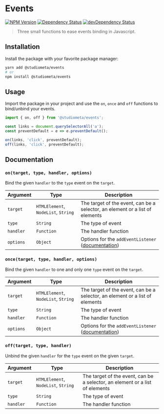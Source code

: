 # Events

[![NPM Version](https://img.shields.io/npm/v/@studiometa/events.svg?style=flat-square)](https://www.npmjs.com/package/@studiometa/events)
[![Dependency Status](https://img.shields.io/david/studiometa/events.svg?label=deps&style=flat-square)](https://david-dm.org/studiometa/events)
[![devDependency Status](https://img.shields.io/david/dev/studiometa/events.svg?label=devDeps&style=flat-square)](https://david-dm.org/studiometa/events?type=dev)
 
> Three small functions to ease events binding in Javascript.

## Installation

Install the package with your favorite package manager:

```bash
yarn add @studiometa/events
# or 
npm install @studiometa/events
```

## Usage

Import the package in your project and use the `on`, `once` and `off` functions to bind/unbind your events.

```js
import { on, off } from '@studiometa/events';

const links = document.querySelectorAll('a');
const preventDefault = e => e.preventDefault();

on(links, 'click', preventDefault);
off(links, 'click', preventDefault);
```

## Documentation

### `on(target, type, handler, options)`

Bind the given `handler` to the `type` event on the `target`.

|  Argument |                 Type                |                                                                      Description                                                                       |
|-----------|-------------------------------------|--------------------------------------------------------------------------------------------------------------------------------------------------------|
| `target`  | `HTMLElement`, `NodeList`, `String` | The target of the event, can be a selector, an element or a list of elements                                                                           |
| `type`    | `String`                            | The type of event                                                                                                                                      |
| `handler` | `Function`                          | The handler function                                                                                                                                   |
| `options` | `Object`                            | Options for the `addEventListener` ([documentation](https://developer.mozilla.org/en-US/docs/Web/API/EventTarget/addEventListener#Parameters)) |


### `once(target, type, handler, options)`

Bind the given `handler` to one and only one `type` event on the `target`.

|  Argument |                 Type                |                                                                      Description                                                                       |
|-----------|-------------------------------------|--------------------------------------------------------------------------------------------------------------------------------------------------------|
| `target`  | `HTMLElement`, `NodeList`, `String` | The target of the event, can be a selector, an element or a list of elements                                                                           |
| `type`    | `String`                            | The type of event                                                                                                                                      |
| `handler` | `Function`                          | The handler function                                                                                                                                   |
| `options` | `Object`                            | Options for the `addEventListener` ([documentation](https://developer.mozilla.org/en-US/docs/Web/API/EventTarget/addEventListener#Parameters)) |

### `off(target, type, handler)`

Unbind the given `handler` for the `type` event on the given `target`.

|  Argument |                 Type                |                                                                      Description                                                                       |
|-----------|-------------------------------------|--------------------------------------------------------------------------------------------------------------------------------------------------------|
| `target`  | `HTMLElement`, `NodeList`, `String` | The target of the event, can be a selector, an element or a list of elements                                                                           |
| `type`    | `String`                            | The type of event                                                                                                                                      |
| `handler` | `Function`                          | The handler function                                                                                                                                   |
